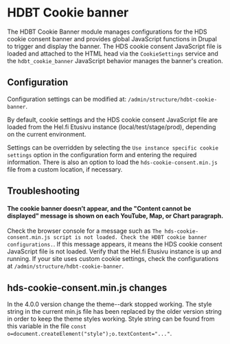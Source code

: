# HDBT Cookie banner

The HDBT Cookie Banner module manages configurations for the HDS cookie consent banner and provides global JavaScript functions in Drupal to trigger and display the banner. The HDS cookie consent JavaScript file is loaded and attached to the HTML head via the `CookieSettings` service and the `hdbt_cookie_banner` JavaScript behavior manages the banner's creation.

## Configuration

Configuration settings can be modified at: `/admin/structure/hdbt-cookie-banner`.

By default, cookie settings and the HDS cookie consent JavaScript file are loaded from the Hel.fi Etusivu instance (local/test/stage/prod), depending on the current environment.

Settings can be overridden by selecting the `Use instance specific cookie settings` option in the configuration form and entering the required information. There is also an option to load the `hds-cookie-consent.min.js` file from a custom location, if necessary.

## Troubleshooting

#### The cookie banner doesn’t appear, and the "Content cannot be displayed" message is shown on each YouTube, Map, or Chart paragraph.
Check the browser console for a message such as `The hds-cookie-consent.min.js script is not loaded. Check the HDBT cookie banner configurations.`. If this message appears, it means the HDS cookie consent JavaScript file is not loaded. Verify that the Hel.fi Etusivu instance is up and running. If your site uses custom cookie settings, check the configurations at `/admin/structure/hdbt-cookie-banner`.

## hds-cookie-consent.min.js changes
In the 4.0.0 version change the theme--dark stopped working. The style string in the current min.js file has been replaced by the older version string in order to keep the theme styles working. Style string can be found from this variable in the file `const o=document.createElement("style");o.textContent="..."`.
